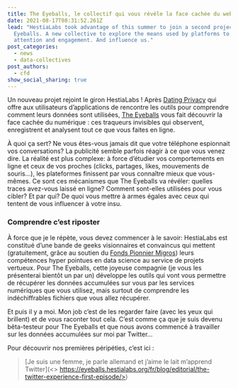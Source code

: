 ```yaml
---
title: The Eyeballs, le collectif qui vous révéle la face cachée du web
date: 2021-08-17T08:31:52.261Z
lead: "HestiaLabs took advantage of this summer to join a second project: The
  Eyeballs. A new collective to explore the means used by platforms to get our
  attention and engagement. And influence us."
post_categories:
  - news
  - data-collectives
post_authors:
  - cfd
show_social_sharing: true
---
```

Un nouveau projet rejoint le giron HestiaLabs ! Après [Dating Privacy](https://dating-privacy.hestialabs.org/) qui offre aux utilisateurs d’applications de rencontre les outils pour comprendre comment leurs données sont utilisées, [The Eyeballs](https://eyeballs.hestialabs.org/) vous fait découvrir la face cachée du numérique : ces traqueurs invisibles qui observent, enregistrent et analysent tout ce que vous faites en ligne.

À quoi ça sert? Ne vous êtes-vous jamais dit que votre téléphone espionnait vos conversations? La publicité semble parfois réagir à ce que vous venez dire. La réalité est plus complexe: à force d’étudier vos comportements en ligne et ceux de vos proches (clicks, partages, likes, mouvements de souris…), les plateformes finissent par vous connaître mieux que vous-mêmes. Ce sont ces mécanismes que The Eyeballs va révéler: quelles traces avez-vous laissé en ligne? Comment sont-elles utilisées pour vous cibler? Et par qui? De quoi vous mettre à armes égales avec ceux qui tentent de vous influencer à votre insu.

### Comprendre c’est riposter

À force que je le répète, vous devez commencer à le savoir: HestiaLabs est constitué d’une bande de geeks visionnaires et convaincus qui mettent (gratuitement, grâce au soutien du [Fonds Pionnier Migros](https://www.migros-pionierfonds.ch/fr/pionniers/hestialabs)) leurs compétences hyper pointues en data science au service de projets vertueux. Pour The Eyeballs, cette joyeuse compagnie (je vous les présenterai bientôt un par un) développe les outils qui vont vous permettre de récupérer les données accumulées sur vous par les services numériques que vous utilisez, mais surtout de comprendre les indéchiffrables fichiers que vous allez récupérer.

Et puis il y a moi. Mon job c’est de les regarder faire (avec les yeux qui brillent) et de vous raconter tout cela. C’est comme ça que je suis devenu bêta-testeur pour The Eyeballs et que nous avons commencé à travailler sur les données accumulées sur moi par Twitter…

Pour découvrir nos premières péripéties, c’est ici :

> \[Je suis une femme, je parle allemand et j’aime le lait m’apprend Twitter](<> https://eyeballs.hestialabs.org/fr/blog/editorial/the-twitter-experience-first-episode/>)